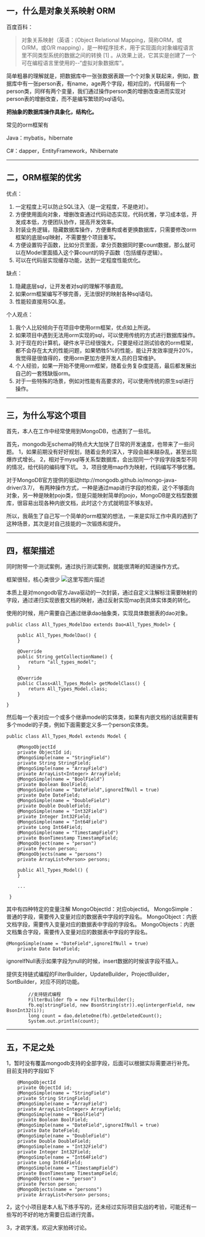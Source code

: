 ## 一，什么是对象关系映射 ORM ##
百度百科：

> 对象关系映射（英语：(Object Relational Mapping，简称ORM，或O/RM，或O/R mapping），是一种程序技术，用于实现面向对象编程语言里不同类型系统的数据之间的转换 [1]  。从效果上说，它其实是创建了一个可在编程语言里使用的--“虚拟对象数据库”。

简单粗暴的理解就是，把数据库中一张张数据表跟一个个对象关联起来，例如，数据库中有一张person表，有name，age两个字段，相对应的，代码层有一个person类，同样有两个变量，我们通过操作person类的增删改查进而实现对person表的增删改查，而不是编写繁琐的sql语句。

**把抽象的数据库操作具象化，结构化。**

常见的orm框架有

Java：mybatis，hibernate

C#：dapper，EntityFramework，Nhibernate


----------
## 二，ORM框架的优劣 ##
优点：

 1. 一定程度上可以防止SQL注入（是一定程度，不是绝对）。
 2. 方便使用面向对象，增删改查通过代码动态实现，代码优雅，学习成本低，开发成本低，方便团队协作，提高开发效率。
 3. 封装业务逻辑，隐藏数据库操作，方便重构或者更换数据库，只需要修改orm框架的底层sql映射，不需要整个项目重写。
 4. 方便设置钩子函数，比如分页里面，拿分页数据同时要count数据，那么就可以在Model里面插入这个算count的钩子函数（包括缓存逻辑）。
 5. 可以在代码层实现缓存功能，达到一定程度性能优化。


缺点：

 1. 隐藏底层sql，让开发者对sql的理解不够直观。
 2. 如果orm框架编写不够完善，无法很好的映射各种sql语句。
 3. 性能较直接用SQL差。

个人观点：

 1. 我个人比较倾向于在项目中使用orm框架，优点如上所说。
 2. 如果项目中遇到无法用orm实现的sql，可以使用传统的方式进行数据库操作。
 3. 对于现在的计算机，硬件水平已经很强大，只要是经过测试验收的orm框架，都不会存在太大的性能问题，如果牺牲5%的性能，能让开发效率提升20%，我觉得是很值得的，使用orm更加方便开发人员的日常维护。
 4. 个人经验，如果一开始不使用orm框架，随着业务复杂度提高，最后都发展出自己的一套残缺版orm。
 5. 对于一些特殊的场景，例如对性能有高要求的，可以使用传统的原生sql进行操作。


----------
## 三，为什么写这个项目 ##
首先，本人在工作中经常使用到MongoDB，也遇到了一些坑。

首先，mongodb无schema的特点大大加快了日常的开发速度，也带来了一些问题。
1，如果前期没有好好规划，随着业务的深入，字段会越来越杂乱，甚至出现爆炸式增长。
2，相对于mysql等关系型数据库，会出现同一个字段字段类型不同的情况，给代码的编码埋下坑。
3，项目使用map作为映射，代码编写不够优雅。

对于MongoDB官方提供的驱动http://mongodb.github.io/mongo-java-driver/3.7/，
有两种操作方式，一种是通过map进行字段的检索，这个不够面向对象，另一种是映射pojo类，但是只能映射简单的pojo，MongoDB是文档型数据库，很容易出现各种内嵌文档，此时这个方式就明显不够友好。

所以，我萌生了自己写一个简单的orm框架的想法，一来是实际工作中真的遇到了这种场景，其次是对自己技能的一次锻炼和提升。

----------
## 四，框架描述 ##
同时附带一个测试案例，通过执行测试案例，就能很清晰的知道操作方式。

框架很轻，核心类很少
![这里写图片描述](https://img-blog.csdn.net/20180504142221168?watermark/2/text/aHR0cHM6Ly9ibG9nLmNzZG4ubmV0L0NoZW5fVmljdG9y/font/5a6L5L2T/fontsize/400/fill/I0JBQkFCMA==/dissolve/70)

本质上是对mongodb官方Java驱动的一次封装，通过自定义注解标注需要映射的字段，通过递归实现嵌套文档的映射，通过反射实现map到具体实体类的转化。

使用的时候，用户需要自己通过继承dao抽象类，实现具体数据表的dao对象。

```
public class All_Types_ModelDao extends Dao<All_Types_Model> {

    public All_Types_ModelDao() {
    }

    @Override
    public String getCollectionName() {
        return "all_types_model";
    }

    @Override
    public Class<All_Types_Model> getModelClass() {
        return All_Types_Model.class;
    }

}

```
然后每一个表对应一个或多个继承model的实体类，如果有内嵌文档的话就需要有多个model的子类，例如下面需要定义多一个person实体类。

```
public class All_Types_Model extends Model {

    @MongoObjectId
    private ObjectId id;
    @MongoSimple(name = "StringField")
    private String StringField;
    @MongoSimple(name = "ArrayField")
    private ArrayList<Integer> ArrayField;
    @MongoSimple(name = "BoolField")
    private Boolean BoolField;
    @MongoSimple(name = "DateField",ignoreIfNull = true)
    private Date DateField;
    @MongoSimple(name = "DoubleField")
    private Double DoubleField;
    @MongoSimple(name = "Int32Field")
    private Integer Int32Field;
    @MongoSimple(name = "Int64Field")
    private Long Int64Field;
    @MongoSimple(name = "TimestampField")
    private BsonTimestamp TimestampField;
    @MongoObject(name = "person")
    private Person person;
    @MongoObjects(name = "persons")
    private ArrayList<Person> persons;

    public All_Types_Model() {
    }
	
	...

 }
```
其中有四种特定的变量注解
MongoObjectId：对应objectid。
MongoSimple：普通的字段，需要传入变量对应的数据表中字段的字段名。
MongoObject：内嵌文档字段，需要传入变量对应的数据表中字段的字段名。
MongoObjects：内嵌文档集合字段，需要传入变量对应的数据表中字段的字段名。

```
@MongoSimple(name = "DateField",ignoreIfNull = true)
    private Date DateField;
```
ignoreIfNull表示如果字段为null的时候，insert数据的时候该字段不插入。

提供支持链式编程的FilterBuilder，UpdateBuilder，ProjectBuilder，SortBuilder，对应不同的功能。

```
		//支持链式编程
        FilterBuilder fb = new FilterBuilder();
        fb.eq(stringField, new BsonString(str)).eq(intergerField, new BsonInt32(i));
        long count = dao.deleteOne(fb).getDeletedCount();
        System.out.println(count);
```


----------
## 五，不足之处 ##
1，暂时没有覆盖mongodb支持的全部字段，后面可以根据实际需要进行补充。
目前支持的字段如下
```
	@MongoObjectId
    private ObjectId id;
    @MongoSimple(name = "StringField")
    private String StringField;
    @MongoSimple(name = "ArrayField")
    private ArrayList<Integer> ArrayField;
    @MongoSimple(name = "BoolField")
    private Boolean BoolField;
    @MongoSimple(name = "DateField",ignoreIfNull = true)
    private Date DateField;
    @MongoSimple(name = "DoubleField")
    private Double DoubleField;
    @MongoSimple(name = "Int32Field")
    private Integer Int32Field;
    @MongoSimple(name = "Int64Field")
    private Long Int64Field;
    @MongoSimple(name = "TimestampField")
    private BsonTimestamp TimestampField;
    @MongoObject(name = "person")
    private Person person;
    @MongoObjects(name = "persons")
    private ArrayList<Person> persons;
```

2，这个小项目是本人私下练手写的，还未经过实际项目实战的考验，可能还有一些写的不好的地方需要日后进行完善。

3，才疏学浅，欢迎大家拍砖讨论。
